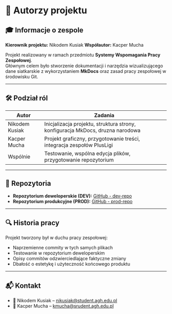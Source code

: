 # 👥 Autorzy projektu

## 🎓 Informacje o zespole

**Kierownik projektu:** Nikodem Kusiak 
**Współautor:** Kacper Mucha

Projekt realizowany w ramach przedmiotu **Systemy Wspomagania Pracy Zespołowej**.  
Głównym celem było stworzenie dokumentacji i narzędzia wizualizującego dane siatkarskie z wykorzystaniem **MkDocs** oraz zasad pracy zespołowej w środowisku Git.

---

## 🛠️ Podział ról

| Autor          | Zadania                                                                        |
|----------------|--------------------------------------------------------------------------------|
| Nikodem Kusiak | Inicjalizacja projektu, struktura strony, konfiguracja MkDocs, druzna narodowa |
| Kacper Mucha   | Projekt graficzny, przygotowanie treści, integracja zespołów PlusLigi          |
| Wspólnie       | Testowanie, wspólna edycja plików, przygotowanie repozytorium                  |

---

## 📁 Repozytoria

- **Repozytorium deweloperskie (DEV):** [GitHub - dev-repo](https://github.com/Nikko05/swpz.git)
- **Repozytorium produkcyjne (PROD):** [GitHub - prod-repo](https://github.com/Nikko05/swpz.git)

---

## 🔍 Historia pracy

Projekt tworzony był w duchu pracy zespołowej:
- Naprzemienne commity w tych samych plikach
- Testowanie w repozytorium deweloperskim
- Opisy commitów odzwierciedlające faktyczne zmiany
- Dbałość o estetykę i użyteczność końcowego produktu

---

## 📬 Kontakt

- 📧 Nikodem Kusiak – nikusiak@student.agh.edu.pl
- 📧 Kacper Mucha – kmucha@srudent.agh.edu.pl
